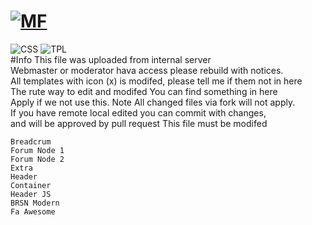 # [![MF](http://mifans.web.id/styles/mifans/xenforo/logo.png)](http://forum.mifans.web.id)
![CSS](https://img.shields.io/badge/TPL-FILE-brightgreen.svg)
![TPL](https://img.shields.io/badge/CSS-FILE-brightgreen.svg)<br />
#Info
This file was uploaded from internal server<br />
Webmaster or moderator hava access please rebuild with notices.<br />
All templates with icon (x) is modifed, please tell me if them not in here<br />
The rute way to edit and modifed You can find something in here<br />
Apply if we not use this. Note All changed files via fork will not apply.<br />
If you have remote local edited you can commit with changes,<br />
and will be approved by pull request This file must be modifed<br />

    Breadcrum
    Forum Node 1
    Forum Node 2
    Extra
    Header
    Container
    Header JS
    BRSN Modern
    Fa Awesome
